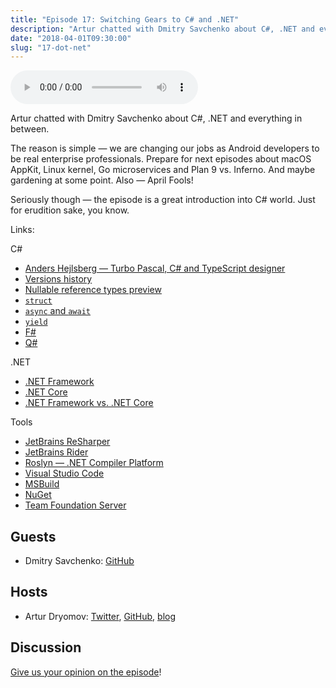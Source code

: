```yaml
---
title: "Episode 17: Switching Gears to C# and .NET"
description: "Artur chatted with Dmitry Savchenko about C#, .NET and everything in between."
date: "2018-04-01T09:30:00"
slug: "17-dot-net"
---
```

<audio controls preload="metadata">
  <source src="https://artemzin.com/static/thecontext/episodes/The.Context.episode.17.mp3" type="audio/mpeg">
</audio>

Artur chatted with Dmitry Savchenko about C#, .NET and everything in between.

The reason is simple — we are changing our jobs as Android developers to be real enterprise professionals.
Prepare for next episodes about macOS AppKit, Linux kernel, Go microservices and Plan 9 vs. Inferno.
And maybe gardening at some point. Also — April Fools!

Seriously though — the episode is a great introduction into C# world. Just for erudition sake, you know.

Links:

C#

* [Anders Hejlsberg — Turbo Pascal, C# and TypeScript designer](https://en.wikipedia.org/wiki/Anders_Hejlsberg)
* [Versions history](https://docs.microsoft.com/en-us/dotnet/csharp/whats-new/csharp-version-history)
* [Nullable reference types preview](https://github.com/dotnet/csharplang/wiki/Nullable-Reference-Types-Preview)
* [`struct`](https://docs.microsoft.com/en-us/dotnet/csharp/language-reference/keywords/struct)
* [`async` and `await`](https://docs.microsoft.com/en-us/dotnet/csharp/async)
* [`yield`](https://docs.microsoft.com/en-us/dotnet/csharp/language-reference/keywords/yield)
* [F#](http://fsharp.org/)
* [Q#](https://docs.microsoft.com/en-us/quantum/quantum-qr-intro)

.NET

* [.NET Framework](https://en.wikipedia.org/wiki/.NET_Framework)
* [.NET Core](https://docs.microsoft.com/en-us/dotnet/core/)
* [.NET Framework vs. .NET Core](https://docs.microsoft.com/en-us/dotnet/standard/choosing-core-framework-server)

Tools

* [JetBrains ReSharper](https://www.jetbrains.com/resharper/)
* [JetBrains Rider](https://www.jetbrains.com/rider/)
* [Roslyn — .NET Compiler Platform](https://github.com/dotnet/roslyn)
* [Visual Studio Code](https://code.visualstudio.com/)
* [MSBuild](https://docs.microsoft.com/en-us/visualstudio/msbuild/msbuild)
* [NuGet](https://www.nuget.org/)
* [Team Foundation Server](https://www.visualstudio.com/tfs/)


## Guests

* Dmitry Savchenko: [GitHub](https://github.com/dsav)

## Hosts

* Artur Dryomov: [Twitter](https://twitter.com/arturdryomov), [GitHub](https://github.com/ming13), [blog](https://arturdryomov.online)

## Discussion

[Give us your opinion on the episode](https://github.com/artem-zinnatullin/TheContext-Podcast/issues/90)!
